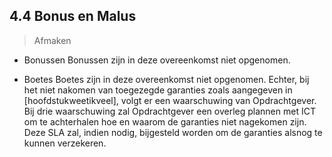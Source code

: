 ## 4.4 Bonus en Malus

> Afmaken

- Bonussen
Bonussen zijn in deze overeenkomst niet opgenomen.

- Boetes
Boetes zijn in deze overeenkomst niet opgenomen. Echter, bij het niet nakomen van toegezegde garanties zoals aangegeven in [hoofdstukweetikveel], volgt er een waarschuwing van Opdrachtgever. Bij drie waarschuwing zal Opdrachtgever een overleg plannen met ICT om te achterhalen hoe en waarom de garanties niet nagekomen zijn. Deze SLA zal, indien nodig, bijgesteld worden om de garanties alsnog te kunnen verzekeren.
